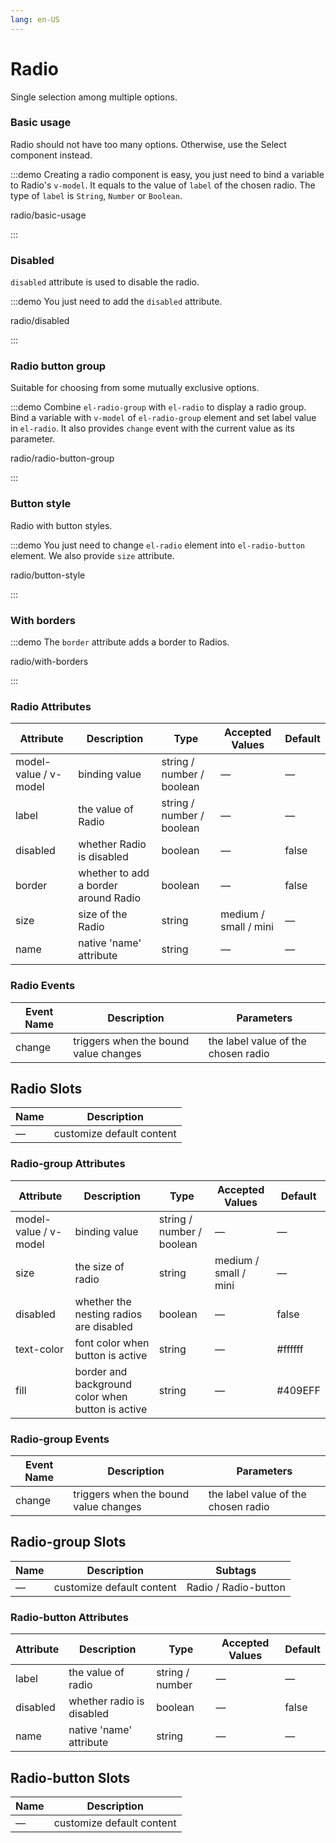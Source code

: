 ```yaml
---
lang: en-US
---
```


# Radio

Single selection among multiple options.

### Basic usage

Radio should not have too many options. Otherwise, use the Select component instead.

:::demo Creating a radio component is easy, you just need to bind a variable to Radio's `v-model`. It equals to the value of `label` of the chosen radio. The type of `label` is `String`, `Number` or `Boolean`.

radio/basic-usage

:::

### Disabled

`disabled` attribute is used to disable the radio.

:::demo You just need to add the `disabled` attribute.

radio/disabled

:::

### Radio button group

Suitable for choosing from some mutually exclusive options.

:::demo Combine `el-radio-group` with `el-radio` to display a radio group. Bind a variable with `v-model` of `el-radio-group` element and set label value in `el-radio`. It also provides `change` event with the current value as its parameter.

radio/radio-button-group

:::

### Button style

Radio with button styles.

:::demo You just need to change `el-radio` element into `el-radio-button` element. We also provide `size` attribute.

radio/button-style

:::

### With borders

:::demo The `border` attribute adds a border to Radios.

radio/with-borders

:::

### Radio Attributes

| Attribute             | Description                          | Type                      | Accepted Values       | Default |
| --------------------- | ------------------------------------ | ------------------------- | --------------------- | ------- |
| model-value / v-model | binding value                        | string / number / boolean | —                     | —       |
| label                 | the value of Radio                   | string / number / boolean | —                     | —       |
| disabled              | whether Radio is disabled            | boolean                   | —                     | false   |
| border                | whether to add a border around Radio | boolean                   | —                     | false   |
| size                  | size of the Radio                    | string                    | medium / small / mini | —       |
| name                  | native 'name' attribute              | string                    | —                     | —       |

### Radio Events

| Event Name | Description                           | Parameters                          |
| ---------- | ------------------------------------- | ----------------------------------- |
| change     | triggers when the bound value changes | the label value of the chosen radio |

## Radio Slots

| Name | Description               |
| ---- | ------------------------- |
| —    | customize default content |

### Radio-group Attributes

| Attribute             | Description                                       | Type                      | Accepted Values       | Default |
| --------------------- | ------------------------------------------------- | ------------------------- | --------------------- | ------- |
| model-value / v-model | binding value                                     | string / number / boolean | —                     | —       |
| size                  | the size of radio                                 | string                    | medium / small / mini | —       |
| disabled              | whether the nesting radios are disabled           | boolean                   | —                     | false   |
| text-color            | font color when button is active                  | string                    | —                     | #ffffff |
| fill                  | border and background color when button is active | string                    | —                     | #409EFF |

### Radio-group Events

| Event Name | Description                           | Parameters                          |
| ---------- | ------------------------------------- | ----------------------------------- |
| change     | triggers when the bound value changes | the label value of the chosen radio |

## Radio-group Slots

| Name | Description               | Subtags              |
| ---- | ------------------------- | -------------------- |
| —    | customize default content | Radio / Radio-button |

### Radio-button Attributes

| Attribute | Description               | Type            | Accepted Values | Default |
| --------- | ------------------------- | --------------- | --------------- | ------- |
| label     | the value of radio        | string / number | —               | —       |
| disabled  | whether radio is disabled | boolean         | —               | false   |
| name      | native 'name' attribute   | string          | —               | —       |

## Radio-button Slots

| Name | Description               |
| ---- | ------------------------- |
| —    | customize default content |
